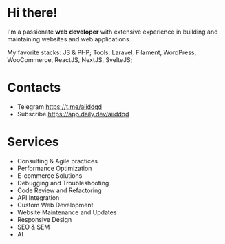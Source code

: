 # Hi there!
I'm a passionate **web developer** with extensive experience in building and maintaining websites and web applications.

My favorite stacks: JS & PHP;
Tools: Laravel, Filament, WordPress, WooCommerce, ReactJS, NextJS, SvelteJS;

# Contacts

- Telegram https://t.me/aiiddqd
- Subscribe https://app.daily.dev/aiiddqd


# Services
- Consulting & Agile practices
- Performance Optimization
- E-commerce Solutions
- Debugging and Troubleshooting
- Code Review and Refactoring
- API Integration
- Custom Web Development
- Website Maintenance and Updates
- Responsive Design
- SEO & SEM
- AI
